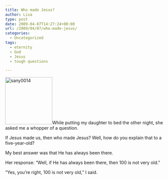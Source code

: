 ```yaml
---
title: Who made Jesus?
author: Lisa
type: post
date: 2009-04-07T14:27:24+00:00
url: /2009/04/07/who-made-jesus/
categories:
  - Uncategorized
tags:
  - eternity
  - God
  - Jesus
  - tough questions

---
```

[<img src="http://www.lisablevins.com/uploads/2009/04/sany0014-150x150.jpg" alt="sany0014" title="sany0014" width="150" height="150" class="alignright size-thumbnail wp-image-138" />][1]While putting my daughter to bed the other night, she asked me a whopper of a question.
  
If Jesus made us, then who made Jesus? Well, how do you explain that to a five-year-old?
  
My best answer was that He has always been there.
  
Her response: &#8220;Well, if He has always been there, then 100 is not very old.&#8221;
  
&#8220;Yes, you&#8217;re right, 100 is not very old,&#8221; I said.

 [1]: http://www.lisablevins.com/uploads/2009/04/sany0014.jpg